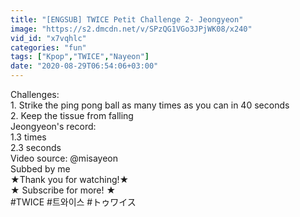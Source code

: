 ```yaml
---
title: "[ENGSUB] TWICE Petit Challenge 2- Jeongyeon"
image: "https://s2.dmcdn.net/v/SPzQG1VGo3JPjWK08/x240"
vid_id: "x7vqhlc"
categories: "fun"
tags: ["Kpop","TWICE","Nayeon"]
date: "2020-08-29T06:54:06+03:00"
---
```

Challenges:  <br>1. Strike the ping pong ball as many times as you can in 40 seconds   <br>2. Keep the tissue from falling    <br>Jeongyeon's record:   <br>1.3 times  <br>2.3 seconds    <br>Video source: @misayeon  <br>Subbed by me  <br>★Thank you for watching!★  <br>★ Subscribe for more! ★  <br>#TWICE  #트와이스 #トゥワイス
